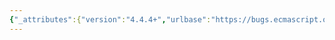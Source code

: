```yaml
---
{"_attributes":{"version":"4.4.4+","urlbase":"https://bugs.ecmascript.org/","maintainer":"dherman@mozilla.com"},"bug":{"bug_id":545,"creation_ts":"2012-07-14 18:15:00 -0700","short_desc":"12.6.3: undefined \"varDcl\"","delta_ts":"2012-09-28 12:24:00 -0700","product":"Draft for 6th Edition","component":"editorial issue","version":"Rev 9: July 8, 2012 Draft","rep_platform":"All","op_sys":"All","bug_status":"RESOLVED","resolution":"FIXED","priority":"Normal","bug_severity":"normal","everconfirmed":true,"reporter":{"uid":"jmdyck","name":"Michael Dyck"},"assigned_to":{"uid":"allen","name":"Allen Wirfs-Brock"},"long_desc":[{"commentid":1329,"comment_count":0,"who":{"uid":"jmdyck","name":"Michael Dyck"},"bug_when":"2012-07-14 18:15:52 -0700","thetext":"In 12.6.3 \"The for Statement\",\nunder \"Runtime Semantics: Labelled Evaluation\"\nin rule 4, step 7 says:\n\n    If LoopContinues(varDcl,labelSet) is false, then\n        a. Set the running execution context's LexicalEnvironment to oldEnv.\n        b. Return varDcl.\n\nbut 'varDcl' is not defined.\n\nChange each occurrence to 'forDcl' ?"},{"commentid":1483,"comment_count":1,"who":{"uid":"allen","name":"Allen Wirfs-Brock"},"bug_when":"2012-08-14 09:48:48 -0700","thetext":"corrected in editor's draft"},{"commentid":1648,"comment_count":2,"who":{"uid":"allen","name":"Allen Wirfs-Brock"},"bug_when":"2012-09-28 12:24:00 -0700","thetext":"fixed in rev10, Sept. 27 2012 draft"}]}}
---
```

